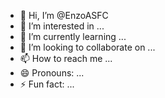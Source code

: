 - 👋 Hi, I’m @EnzoASFC
- 👀 I’m interested in ...
- 🌱 I’m currently learning ...
- 💞️ I’m looking to collaborate on ...
- 📫 How to reach me ...
- 😄 Pronouns: ...
- ⚡ Fun fact: ...

<!---
EnzoASFC/EnzoASFC is a ✨ special ✨ repository because its `README.md` (this file) appears on your GitHub profile.
You can click the Preview link to take a look at your changes.
--->
